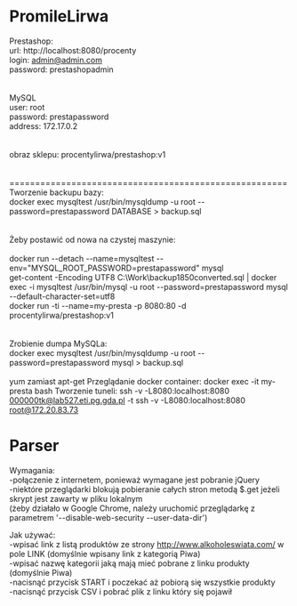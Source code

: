 # PromileLirwa
Prestashop: <br/>
url: 		http://localhost:8080/procenty  <br/>
login:		admin@admin.com  <br/>
password: 	prestashopadmin  <br/>
 <br/> <br/>
MySQL <br/>
user: 		root <br/>
password: 	prestapassword <br/>
address:	172.17.0.2 <br/>
 <br/> <br/>
obraz sklepu:	procentylirwa/prestashop:v1 <br/>
 <br/> <br/>
====================================================== <br/>
Tworzenie backupu bazy: <br/>
docker exec mysqltest /usr/bin/mysqldump -u root --password=prestapassword DATABASE > backup.sql <br/>
 <br/>
 <br/>
Żeby postawić od nowa na czystej maszynie: <br/>
 <br/>
docker run --detach --name=mysqltest --env="MYSQL_ROOT_PASSWORD=prestapassword" mysql <br/>
get-content -Encoding UTF8 C:\Work\backup1850converted.sql | docker exec -i mysqltest /usr/bin/mysql -u root --password=prestapassword mysql --default-character-set=utf8 <br/>
docker run -ti --name=my-presta -p 8080:80 -d procentylirwa/prestashop:v1 <br/>
<br>
<br>
Zrobienie dumpa MySQLa:<br>
docker exec mysqltest /usr/bin/mysqldump -u root --password=prestapassword mysql > backup.sql
<br><br>
yum zamiast apt-get
Przeglądanie docker container: docker exec -it my-presta bash
Tworzenie tuneli: ssh -v -L8080:localhost:8080 000000tk@lab527.eti.pg.gda.pl -t ssh -v -L8080:localhost:8080 root@172.20.83.73


# Parser
Wymagania:<br/>
-połączenie z internetem, ponieważ wymagane jest pobranie jQuery <br/>
-niektóre przeglądarki blokują pobieranie całych stron metodą $.get jeżeli skrypt jest zawarty w pliku lokalnym <br/>
(żeby działało w Google Chrome, należy uruchomić przeglądarkę z parametrem '--disable-web-security --user-data-dir') 

Jak używać:<br/>
-wpisać link z listą produktów ze strony http://www.alkoholeswiata.com/ w pole LINK (domyślnie wpisany link z kategorią Piwa) <br/>
-wpisać nazwę kategorii jaką mają mieć pobrane z linku produkty (domyślnie Piwa) <br/>
-nacisnąć przycisk START i poczekać aż pobiorą się wszystkie produkty <br/>
-nacisnąć przycisk CSV i pobrać plik z linku który się pojawił
